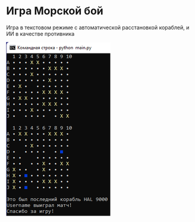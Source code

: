 # Игра Морской бой #

Игра в текстовом режиме с автоматической расстановкой кораблей, и ИИ в качестве противника

![Экран 1](screen1.png)
